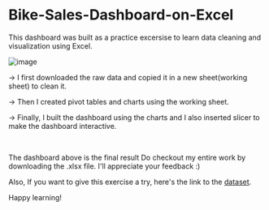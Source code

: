 # Bike-Sales-Dashboard-on-Excel

This dashboard was built as a practice excersise to learn data cleaning and visualization using Excel. 

![image](https://user-images.githubusercontent.com/89099676/233959259-35a5ee56-6a5f-4f91-81e2-f3d3690dd881.png)

-> I first downloaded the raw data and copied it in a new sheet(working sheet) to clean it.

-> Then I created pivot tables and charts using the working sheet. 

-> Finally, I built the dashboard using the charts and I also inserted slicer to make the dashboard interactive. 

&nbsp;
&nbsp;


The dashboard above is the final result Do checkout my entire work by downloading the .xlsx file. I'll appreciate your feedback :)

Also, If you want to give this exercise a try, here's the link to the [dataset](https://github.com/AlexTheAnalyst/Excel-Tutorial/blob/main/Excel%20Project%20Dataset.xlsx).


Happy learning!
